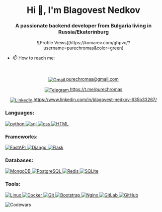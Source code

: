 <h1 align="center">Hi 👋, I'm Blagovest Nedkov</h1>
<h3 align="center">A passionate backend developer from Bulgaria living in Russia/Ekaterinburg</h3>

<p align="center">
  ![Profile Views](https://komarev.com/ghpvc/?username=purechromas&color=green)
</p>

- 📫 How to reach me:
<br>
<p align="center">
  <a href="mailto:purechromas@gmail.com">
    <img src="https://i.ibb.co/S7mYH5t/gmail.png" alt="Gmail" border="0" style="vertical-align:middle;" />
    purechromas@gmail.com
  </a>
</p>
<p align="center">
  <a href="https://t.me/purechromas">
    <img src="https://i.ibb.co/r2PpLjH/telegram.png" alt="Telegram" border="0" style="vertical-align:middle;" />
    https://t.me/purechromas
  </a>
</p>
<p align="center">
  <a href="https://www.linkedin.com/in/blagovest-nedkov-635b33267/">
    <img src="https://i.ibb.co/T0tBh1Z/linkedin.png" alt="LinkedIn" border="0" style="vertical-align:middle;" />
    https://www.linkedin.com/in/blagovest-nedkov-635b33267/
  </a>
</p>

<h3 align="left">Languages:</h3>
<p align="left"></p>
<a href="https://www.python.org/" target="_blank" rel="noreferrer">
  <img src="https://i.ibb.co/02xRrh2/python.png" alt="python" border="0" />
</a>
<a href="https://www.w3schools.com/sql/" target="_blank" rel="noreferrer">
  <img src="https://i.ibb.co/n868w30/sql.png" alt="sql" border="0" />
</a>
<a href="https://www.w3schools.com/css/" target="_blank" rel="noreferrer">
  <img src="https://i.ibb.co/2j1M7qk/css.png" alt="css" border="0" />
</a>
<a href="https://www.w3schools.com/html/" target="_blank" rel="noreferrer">
  <img src="https://i.ibb.co/JvxhmDG/html.png" alt="HTML" border="0" />
</a>

<h3 align="left">Frameworks:</h3>
<a href="https://fastapi.tiangolo.com/" target="_blank" rel="noreferrer">
  <img src="https://i.ibb.co/197SFJF/fastapi.png" alt="FastAPI" border="0" />
</a>
<a href="https://www.djangoproject.com/" target="_blank" rel="noreferrer">
  <img src="https://i.ibb.co/6BKjqkV/django.png" alt="Django" border="0" />
</a>
<a href="https://flask.palletsprojects.com/en/3.0.x/" target="_blank" rel="noreferrer">
  <img src="https://i.ibb.co/q02dxsR/pngwing-com.png" alt="Flask" border="0" />
</a>

<h3 align="left">Databases:</h3>
<a href="https://www.mongodb.com/" target="_blank" rel="noreferrer">
  <img src="https://i.ibb.co/Tqf7Hkt/mongodb.png" alt="MongoDB" border="0" />
</a>
<a href="https://www.postgresql.org/" target="_blank" rel="noreferrer">
  <img src="https://i.ibb.co/680btV1/postgresql.png" alt="PostgreSQL" border="0" />
</a>
<a href="https://redis.io/" target="_blank" rel="noreferrer">
  <img src="https://i.ibb.co/1ZhKMvL/redis.png" alt="Redis" border="0" />
</a>
<a href="https://www.sqlite.org/index.html" target="_blank" rel="noreferrer">
  <img src="https://i.ibb.co/9qs0Rrd/sqlite.png" alt="SQLite" border="0" />
</a>

<h3 align="left">Tools:</h3>
<a href="https://www.linux.org/" target="_blank" rel="noreferrer">
  <img src="https://i.ibb.co/DQqDbxX/linux.png" alt="Linux" border="0" />
</a>
<a href="https://www.docker.com/" target="_blank" rel="noreferrer">
  <img src="https://i.ibb.co/Wg6gnfp/docker.png" alt="Docker" border="0" />
</a>
<a href="https://git-scm.com/" target="_blank" rel="noreferrer">
  <img src="https://i.ibb.co/VCSCs5f/git.png" alt="Git" border="0" />
</a>
<a href="https://getbootstrap.com/" target="_blank" rel="noreferrer">
  <img src="https://i.ibb.co/pfHh28H/bootstrap.png" alt="Bootstrap" border="0" />
</a>
<a href="https://www.nginx.com/" target="_blank" rel="noreferrer">
  <img src="https://i.ibb.co/Ln3K8Gh/nginx.png" alt="Nginx" border="0" />
</a>
<a href="https://about.gitlab.com/" target="_blank" rel="noreferrer">
  <img src="https://i.ibb.co/02xfK0r/gitlab.png" alt="GitLab" border="0" />
</a>
<a href="https://github.com/" target="_blank" rel="noreferrer">
  <img src="https://i.ibb.co/ZKYXQ4H/github.png" alt="GitHub" border="0" />
</a>


![Codewars](https://github.r2v.ch/codewars?user=purechromas&theme=gradient)
